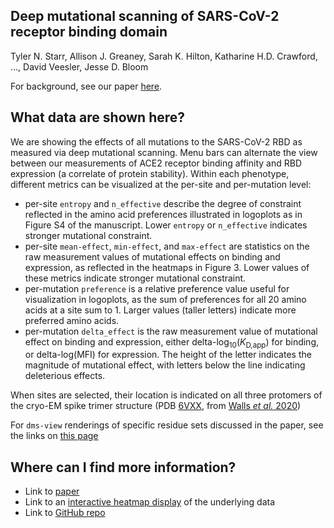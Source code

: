 ## Deep mutational scanning of SARS-CoV-2 receptor binding domain

Tyler N. Starr, Allison J. Greaney, Sarah K. Hilton, Katharine H.D. Crawford,  ..., David Veesler, Jesse D. Bloom

For background, see our paper [here]().

## What data are shown here?

We are showing the effects of all mutations to the SARS-CoV-2 RBD as measured via deep mutational scanning. Menu bars can alternate the view between our measurements of ACE2 receptor binding affinity and RBD expression (a correlate of protein stability). Within each phenotype, different metrics can be visualized at the per-site and per-mutation level:

   - per-site `entropy` and `n_effective` describe the degree of constraint reflected in the amino acid preferences illustrated in logoplots as in Figure S4 of the manuscript. Lower `entropy` or `n_effective` indicates stronger mutational constraint.
   - per-site `mean-effect`, `min-effect`, and `max-effect` are statistics on the raw measurement values of mutational effects on binding and expression, as reflected in the heatmaps in Figure 3. Lower values of these metrics indicate stronger mutational constraint.
   - per-mutation `preference` is a relative preference value useful for visualization in logoplots, as the sum of preferences for all 20 amino acids at a site sum to 1. Larger values (taller letters) indicate more preferred amino acids.
   - per-mutation `delta_effect` is the raw measurement value of mutational effect on binding and expression, either delta-log<sub>10</sub>(_K_<sub>D,app</sub>) for binding, or delta-log(MFI) for expression. The height of the letter indicates the magnitude of mutational effect, with letters below the line indicating deleterious effects.

When sites are selected, their location is indicated on all three protomers of the cryo-EM spike trimer structure (PDB [6VXX](https://www.rcsb.org/structure/6VXX), from [Walls _et al._ 2020](https://www.sciencedirect.com/science/article/pii/S0092867420302622?via%3Dihub))

For `dms-view` renderings of specific residue sets discussed in the paper, see the links on [this page](https://jbloomlab.github.io/SARS-CoV-2-RBD-DMS/structures)

## Where can I find more information?

   - Link to [paper]()
   - Link to an [interactive heatmap display](https://jbloomlab.github.io/SARS-CoV-2-RBD_DMS/) of the underlying data
   - Link to [GitHub repo](https://github.com/jbloomlab/SARS-CoV-2-RBD_DMS)
